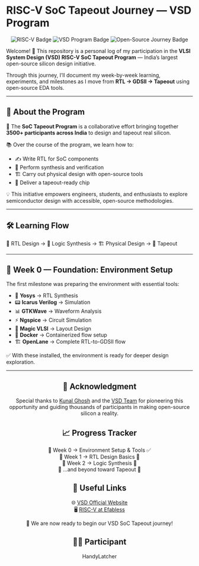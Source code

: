 # **RISC-V SoC Tapeout Journey — VSD Program**
<p align="center">
  <img src="https://img.shields.io/badge/🖥️-RISC--V-blue?style=for-the-badge&logo=riscv" alt="RISC-V Badge">
  <img src="https://img.shields.io/badge/📚-VSD--Program-orange?style=for-the-badge&logo=read-the-docs" alt="VSD Program Badge">
  <img src="https://img.shields.io/badge/⚙️-Open--Source--Journey-green?style=for-the-badge&logo=github" alt="Open-Source Journey Badge">
</p>

Welcome! 🎉
This repository is a personal log of my participation in the **VLSI System Design (VSD) RISC-V SoC Tapeout Program** — India’s largest open-source silicon design initiative.

Through this journey, I’ll document my week-by-week learning, experiments, and milestones as I move from **RTL → GDSII → Tapeout** using open-source EDA tools.

---

## 🌟 About the Program

🚀 The **SoC Tapeout Program** is a collaborative effort bringing together **3500+ participants across India** to design and tapeout real silicon.

📚 Over the course of the program, we learn how to:

* ✍️ Write RTL for SoC components
* 🔄 Perform synthesis and verification
* 🏗️ Carry out physical design with open-source tools
* 🎯 Deliver a tapeout-ready chip

💡 This initiative empowers engineers, students, and enthusiasts to explore semiconductor design with accessible, open-source methodologies.

---

## 🛠️ Learning Flow

📝 RTL Design → 🔄 Logic Synthesis → 🏗️ Physical Design → 🎯 Tapeout

---

## 📅 Week 0 — Foundation: Environment Setup

The first milestone was preparing the environment with essential tools:

* 🧠 **Yosys** → RTL Synthesis
* 📟 **Icarus Verilog** → Simulation
* 📊 **GTKWave** → Waveform Analysis
* ⚡ **Ngspice** → Circuit Simulation
* 🎨 **Magic VLSI** → Layout Design
* 🐳 **Docker** → Containerized flow setup
* 🏗️ **OpenLane** → Complete RTL-to-GDSII flow

✅ With these installed, the environment is ready for deeper design exploration.

---


<h2 align="center">🙏 Acknowledgment</h2>
<p align="center">
Special thanks to <a href="https://github.com/kunalg123">Kunal Ghosh</a> and the <a href="https://vsdiat.vlsisystemdesign.com/">VSD Team</a> for pioneering this opportunity and guiding thousands of participants in making open-source silicon a reality.
</p>

<h2 align="center">📈 Progress Tracker</h2>
<p align="center">
📅 Week 0 → Environment Setup & Tools ✅<br>
📅 Week 1 → RTL Design Basics 🚧<br>
📅 Week 2 → Logic Synthesis 🚧<br>
📅 …and beyond toward Tapeout 🚀
</p>

<h2 align="center">🔗 Useful Links</h2>
<p align="center">
🌐 <a href="https://vsdiat.vlsisystemdesign.com/">VSD Official Website</a><br>
🖥️ <a href="https://efabless.com">RISC-V at Efabless</a>
</p>

<p align="center">
🚀 We are now ready to begin our VSD SoC Tapeout journey!
</p>

<h2 align="center">👨‍💻 Participant</h2>
<p align="center">
HandyLatcher
</p>
